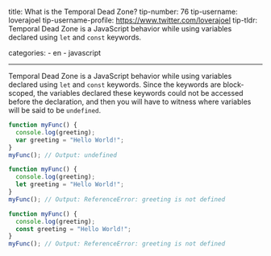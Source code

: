 title: What is the Temporal Dead Zone?
tip-number: 76
tip-username: loverajoel
tip-username-profile: https://www.twitter.com/loverajoel
tip-tldr: Temporal Dead Zone is a JavaScript behavior while using variables declared using `let` and `const` keywords.

categories: - en - javascript

---

Temporal Dead Zone is a JavaScript behavior while using variables declared using `let` and `const` keywords. Since the keywords are block-scoped, the variables declared these keywords could not be accessed before the declaration, and then you will have to witness where variables will be said to be `undefined`.

```javascript
function myFunc() {
  console.log(greeting);
  var greeting = "Hello World!";
}
myFunc(); // Output: undefined

function myFunc() {
  console.log(greeting);
  let greeting = "Hello World!";
}
myFunc(); // Output: ReferenceError: greeting is not defined

function myFunc() {
  console.log(greeting);
  const greeting = "Hello World!";
}
myFunc(); // Output: ReferenceError: greeting is not defined
```
